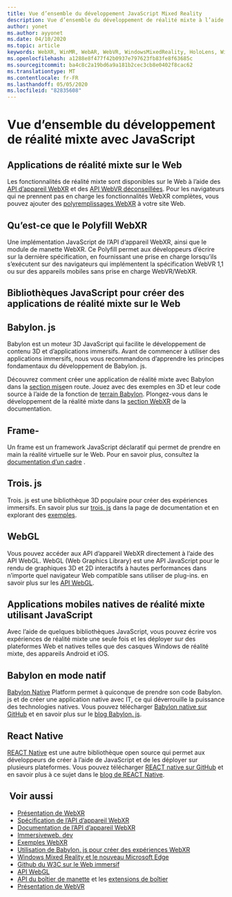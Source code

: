 ```yaml
---
title: Vue d’ensemble du développement JavaScript Mixed Reality
description: Vue d’ensemble du développement de réalité mixte à l’aide de JavaScript pour les casques immersifs Web, mobiles et Windows.
author: yonet
ms.author: ayyonet
ms.date: 04/10/2020
ms.topic: article
keywords: WebXR, WinMR, WebAR, WebVR, WindowsMixedReality, HoloLens, Windows Mixed Reality, Web VR, Web XR, Web Mr, Web AR, 360, 360 Video, 360 vidéos, 360 photo, 360 photos, 360 content, immersion Web, immersion-Web, IW, immersiveweb
ms.openlocfilehash: a1288e8f477f42b0937e797623fb83fe8f63685c
ms.sourcegitcommit: ba4c8c2a19bd6a9a181b2cec3cb8e0402f8cac62
ms.translationtype: MT
ms.contentlocale: fr-FR
ms.lasthandoff: 05/05/2020
ms.locfileid: "82835608"
---
```

# <a name="mixed-reality-development-with-javascript-overview"></a>Vue d’ensemble du développement de réalité mixte avec JavaScript

## <a name="mixed-reality-applications-on-the-web"></a>Applications de réalité mixte sur le Web

Les fonctionnalités de réalité mixte sont disponibles sur le Web à l’aide des [API d’appareil WebXR](https://developer.mozilla.org/en-US/docs/Web/API/WebXR_Device_API) et des [API WebVR déconseillées](webxr-overview.md). Pour les navigateurs qui ne prennent pas en charge les fonctionnalités WebXR complètes, vous pouvez ajouter des [polyremplissages WebXR](https://github.com/immersive-web/webxr-polyfill) à votre site Web.

## <a name="what-is-webxr-polyfill"></a>Qu’est-ce que le Polyfill WebXR

Une implémentation JavaScript de l’API d’appareil WebXR, ainsi que le module de manette WebXR. Ce Polyfill permet aux développeurs d’écrire sur la dernière spécification, en fournissant une prise en charge lorsqu’ils s’exécutent sur des navigateurs qui implémentent la spécification WebVR 1,1 ou sur des appareils mobiles sans prise en charge WebVR/WebXR.

## <a name="javascript-libraries-to-build-mixed-reality-applications-on-the-web"></a>Bibliothèques JavaScript pour créer des applications de réalité mixte sur le Web

## <a name="babylonjs"></a>Babylon. js

Babylon est un moteur 3D JavaScript qui facilite le développement de contenu 3D et d’applications immersifs. Avant de commencer à utiliser des applications immersifs, nous vous recommandons d’apprendre les principes fondamentaux du développement de Babylon. js.

Découvrez comment créer une application de réalité mixte avec Babylon dans la [section mise](https://doc.babylonjs.com/)en route. Jouez avec des exemples en 3D et leur code source à l’aide de la fonction de [terrain Babylon](https://doc.babylonjs.com/examples/). Plongez-vous dans le développement de la réalité mixte dans la [section WebXR](https://doc.babylonjs.com/how_to/introduction_to_webxr) de la documentation. 

## <a name="a-frame"></a>Frame-

Un frame est un framework JavaScript déclaratif qui permet de prendre en main la réalité virtuelle sur le Web. Pour en savoir plus, consultez la [documentation d’un cadre](https://aframe.io/) .

## <a name="threejs"></a>Trois. js

Trois. js est une bibliothèque 3D populaire pour créer des expériences immersifs. En savoir plus sur [trois. js](https://threejs.org/docs/index.html#manual/en/introduction/Creating-a-scene) dans la page de documentation et en explorant des [exemples](https://threejs.org/examples/#webgl_animation_cloth).

## <a name="webgl"></a>WebGL

Vous pouvez accéder aux API d’appareil WebXR directement à l’aide des API WebGL. WebGL (Web Graphics Library) est une API JavaScript pour le rendu de graphiques 3D et 2D interactifs à hautes performances dans n’importe quel navigateur Web compatible sans utiliser de plug-ins. en savoir plus sur les [API WebGL](https://developer.mozilla.org/en-US/docs/Web/API/WebGL_API).

## <a name="mixed-reality-native-mobile-applications-using-javascript"></a>Applications mobiles natives de réalité mixte utilisant JavaScript

Avec l’aide de quelques bibliothèques JavaScript, vous pouvez écrire vos expériences de réalité mixte une seule fois et les déployer sur des plateformes Web et natives telles que des casques Windows de réalité mixte, des appareils Android et iOS.

## <a name="babylon-native"></a>Babylon en mode natif

[Babylon Native](https://www.babylonjs.com/native/) Platform permet à quiconque de prendre son code Babylon. js et de créer une application native avec IT, ce qui déverrouille la puissance des technologies natives. Vous pouvez télécharger [Babylon native sur GitHub](https://github.com/BabylonJS/BabylonNative) et en savoir plus sur le [blog Babylon. js](https://medium.com/@babylonjs/babylon-native-821f1694fffc).

## <a name="react-native"></a>React Native

[REACT Native](https://reactnative.dev/) est une autre bibliothèque open source qui permet aux développeurs de créer à l’aide de JavaScript et de les déployer sur plusieurs plateformes. Vous pouvez télécharger [REACT native sur GitHub](https://github.com/facebook/react-native) et en savoir plus à ce sujet dans le [blog de REACT Native](https://reactnative.dev/blog/).

## <a name="see-also"></a> Voir aussi

* [Présentation de WebXR](webxr-overview.md)
* [Spécification de l’API d’appareil WebXR](https://immersive-web.github.io/webxr/)
* [Documentation de l’API d’appareil WebXR](https://developer.mozilla.org/en-US/docs/Web/API/WebXR_Device_API)
* [Immersiveweb. dev](https://immersiveweb.dev/)
* [Exemples WebXR](https://immersive-web.github.io/webxr-samples/)
* [Utilisation de Babylon. js pour créer des expériences WebXR](https://doc.babylonjs.com/how_to/introduction_to_webxr)
* [Windows Mixed Reality et le nouveau Microsoft Edge](https://docs.microsoft.com/windows/mixed-reality/new-microsoft-edge#introducing-the-new-microsoft-edge)
* [Github du W3C sur le Web immersif](https://github.com/immersive-web)
* [API WebGL](https://msdn.microsoft.com/library/bg182648(v=vs.85).aspx)
* [API du boîtier de manette](https://msdn.microsoft.com/library/dn743630(v=vs.85).aspx) et les [extensions de boîtier](https://w3c.github.io/gamepad/extensions.html)
* [Présentation de WebVR](webvr-overview.md)
